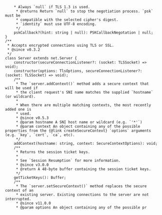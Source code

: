         * Always `null` if TLS 1.3 is used.
         * @returns Return `null` to stop the negotiation process. `psk` must be
         * compatible with the selected cipher's digest.
         * `identity` must use UTF-8 encoding.
         */
        pskCallback?(hint: string | null): PSKCallbackNegotation | null;
    }
    /**
     * Accepts encrypted connections using TLS or SSL.
     * @since v0.3.2
     */
    class Server extends net.Server {
        constructor(secureConnectionListener?: (socket: TLSSocket) => void);
        constructor(options: TlsOptions, secureConnectionListener?: (socket: TLSSocket) => void);
        /**
         * The `server.addContext()` method adds a secure context that will be used if
         * the client request's SNI name matches the supplied `hostname` (or wildcard).
         *
         * When there are multiple matching contexts, the most recently added one is
         * used.
         * @since v0.5.3
         * @param hostname A SNI host name or wildcard (e.g. `'*'`)
         * @param context An object containing any of the possible properties from the {@link createSecureContext} `options` arguments (e.g. `key`, `cert`, `ca`, etc).
         */
        addContext(hostname: string, context: SecureContextOptions): void;
        /**
         * Returns the session ticket keys.
         *
         * See `Session Resumption` for more information.
         * @since v3.0.0
         * @return A 48-byte buffer containing the session ticket keys.
         */
        getTicketKeys(): Buffer;
        /**
         * The `server.setSecureContext()` method replaces the secure context of an
         * existing server. Existing connections to the server are not interrupted.
         * @since v11.0.0
         * @param options An object containing any of the possible pr